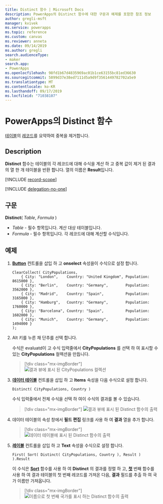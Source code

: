 ```yaml
---
title: Distinct 함수 | Microsoft Docs
description: PowerApps의 Distinct 함수에 대한 구문과 예제를 포함한 참조 정보
author: gregli-msft
manager: kvivek
ms.service: powerapps
ms.topic: reference
ms.custom: canvas
ms.reviewer: anneta
ms.date: 09/14/2019
ms.author: gregli
search.audienceType:
- maker
search.app:
- PowerApps
ms.openlocfilehash: 98fd1b67d4835969ac01b1ce63155bc81ed36630
ms.sourcegitcommit: 5899d37e38ed7111d5a9d9f3561449782702a5e9
ms.translationtype: MT
ms.contentlocale: ko-KR
ms.lasthandoff: 09/17/2019
ms.locfileid: "71038107"
---
```

# <a name="distinct-function-in-powerapps"></a>PowerApps의 Distinct 함수
[테이블](../working-with-tables.md)의 [레코드](../working-with-tables.md#records)를 요약하여 중복을 제거합니다.

## <a name="description"></a>Description
**Distinct** 함수는 테이블의 각 레코드에 대해 수식을 계산 하 고 중복 값이 제거 된 결과의 열 한 개 테이블을 반환 합니다.  열의 이름은 **Result**입니다.  

[!INCLUDE [record-scope](../../../includes/record-scope.md)]

[!INCLUDE [delegation-no-one](../../../includes/delegation-no-one.md)]

## <a name="syntax"></a>구문
**Distinct**( *Table*, *Formula* )

* *Table* - 필수 항목입니다.  계산 대상 테이블입니다.
* *Formula* - 필수 항목입니다.  각 레코드에 대해 계산할 수식입니다.

## <a name="example"></a>예제

1. [**Button**](../controls/control-button.md) 컨트롤을 삽입 하 고 **onselect** 속성을이 수식으로 설정 합니다.

    ```powerapps-dot
    ClearCollect( CityPopulations,
        { City: "London",    Country: "United Kingdom", Population: 8615000 },
        { City: "Berlin",    Country: "Germany",        Population: 3562000 },
        { City: "Madrid",    Country: "Spain",          Population: 3165000 },
        { City: "Hamburg",   Country: "Germany",        Population: 1760000 },
        { City: "Barcelona", Country: "Spain",          Population: 1602000 },
        { City: "Munich",    Country: "Germany",        Population: 1494000 }
    );
    ```

1. Alt 키를 누른 채 단추를 선택 합니다.

    수식은 evaluatd이 고 수식 입력줄에서 **CityPopulations** 를 선택 하 여 표시할 수 있는 **CityPopulations** 컬렉션을 만듭니다.

    > [!div class="mx-imgBorder"]
    > ![결과 뷰에 표시 된 CityPopulations 컬렉션](media/function-distinct/citypopulations-create.png)

1. [**데이터 테이블**](../controls/control-data-table.md) 컨트롤을 삽입 하 고 **Items** 속성을 다음 수식으로 설정 합니다.

    ```powerapps-dot
    Distinct( CityPopulations, Country )
    ```

    수식 입력줄에서 전체 수식을 선택 하 여이 수식의 결과를 볼 수 있습니다.

    > [!div class="mx-imgBorder"]
    > ![결과 뷰에 표시 된 Distinct 함수의 출력](media/function-distinct/citypopulations-distinct.png)

1. 데이터 테이블의 속성 창에서 **필드 편집** 링크를 사용 하 여 **결과** 열을 추가 합니다.

    > [!div class="mx-imgBorder"]
    > ![데이터 테이블에 표시 된 Distinct 함수의 출력](media/function-distinct/citypopulations-datatable.png)

1. [**레이블**](../controls/control-text-box.md) 컨트롤을 삽입 하 고 **Text** 속성을 수식으로 설정 합니다.

    ```powerapps-dot
    First( Sort( Distinct( CityPopulations, Country ), Result ) ).Result
    ```

    이 수식은 [**Sort**](function-sort.md) 함수를 사용 하 여 **Distinct** 의 결과를 정렬 하 고, [**첫**](function-first-last.md) 번째 함수를 사용 하 여 결과 테이블의 첫 번째 레코드를 가져온 다음, **결과** 필드를 추출 하 여 국가 이름만 가져옵니다.

    > [!div class="mx-imgBorder"]
    > ![이름으로 첫 번째 국가를 표시 하는 Distinct 함수의 출력](media/function-distinct/citypopulations-first.png)

     
